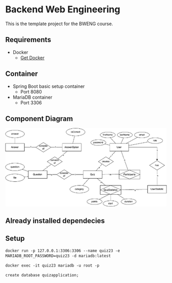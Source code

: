 # Backend Web Engineering

This is the template project for the BWENG course.

## Requirements

* Docker
    * [Get Docker](https://docs.docker.com/get-docker/)

## Container

* Spring Boot basic setup container
  * Port 8080
* MariaDB container
  * Port 3306

## Component Diagram
![erd.jpg](erd.jpg)

## Already installed dependecies

## Setup

```shell
docker run -p 127.0.0.1:3306:3306 --name quiz23 -e MARIADB_ROOT_PASSWORD=quiz23 -d mariadb:latest 
```

```shell
docker exec -it quiz23 mariadb -u root -p
```

```shell
create database quizapplication;
```
